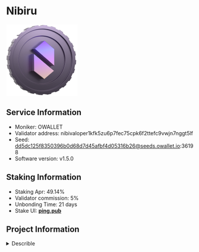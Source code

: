 # Nibiru

![logo](https://raw.githubusercontent.com/cosmostation/chainlist/master/chain/nibiru/asset/nibi.png)

## Service Information

- Moniker: OWALLET
- Validator address: nibivaloper1kfk5zu6p7fec75cpk6f2ttefc9vwjn7nggt5lf
- Seed: dd5dc125f8350396b0d68d7d45afbf4d05316b26@seeds.owallet.io:36198
- Software version: v1.5.0

## Staking Information

- Staking Apr: 49.14%
- Validator commission: 5%
- Unbonding Time: 21 days
- Stake UI: [**ping.pub**](https://ping.pub/nibiru/staking/nibivaloper1kfk5zu6p7fec75cpk6f2ttefc9vwjn7nggt5lf)

## Project Information

<details>
    <summary>Describle</summary>
Nibiru is a decentralized finance (DeFi) platform and blockchain network built to offer a comprehensive suite of financial services, with a particular focus on derivatives trading, lending, and spot trading. It is designed to operate in a fully decentralized manner, leveraging blockchain technology to provide trustless, transparent, and secure financial products. Nibiru also focuses on cross-chain compatibility, allowing it to interact with different blockchain ecosystems, offering users access to a wide range of assets and markets.

### Key Features of Nibiru Network:

1. **Decentralized Derivatives Trading**:
   - Nibiru provides a platform for decentralized derivatives trading, allowing users to trade contracts such as perpetual swaps and futures.
   - These derivatives allow traders to speculate on the price of various assets (including cryptocurrencies, commodities, and more) with leverage, all within a decentralized and permissionless environment.
   - Nibiru uses smart contracts to facilitate these trades, ensuring transparency and eliminating the need for intermediaries.

2. **Cross-Chain Compatibility**:
   - Nibiru is built with cross-chain interoperability in mind, allowing users to trade and interact with assets from different blockchains.
   - Through the use of **Inter-Blockchain Communication (IBC)**, the platform can facilitate asset transfers and transactions between chains within the **Cosmos** ecosystem and beyond.
   - This makes Nibiru a multi-chain DeFi platform, enhancing liquidity and expanding the number of available assets for trading and other financial services.

3. **Lending and Borrowing**:
   - In addition to derivatives trading, Nibiru supports decentralized lending and borrowing markets.
   - Users can lend their assets to earn interest or borrow assets by using their holdings as collateral, providing greater flexibility and liquidity management options for participants in the ecosystem.
   - The lending and borrowing markets are powered by smart contracts, ensuring transparency and eliminating the need for centralized control.

4. **Spot Trading**:
   - Nibiru offers traditional spot trading for users who prefer to trade assets directly.
   - Unlike derivatives trading, spot trading involves buying and selling assets (cryptocurrencies, tokens, etc.) directly on the platform, without leverage or complex contracts.

5. **Perpetual Swaps**:
   - One of Nibiru’s flagship products is **perpetual swaps**, which are a type of derivative similar to futures contracts but without an expiration date.
   - Perpetual swaps allow traders to speculate on asset prices with leverage, and the Nibiru platform provides a decentralized mechanism for trading these swaps.

6. **Decentralized Governance**:
   - Nibiru operates with a decentralized governance system, where users can participate in the decision-making process by voting on protocol changes, upgrades, and key parameters.
   - The governance model is powered by the native token, enabling token holders to influence the development and direction of the platform.
   - Governance proposals can include updates to trading fees, new asset listings, protocol upgrades, or changes to the rewards structure.

7. **Nibiru Token (NIBI)**:
   - The native token of the Nibiru platform, **NIBI**, serves several purposes within the ecosystem.
   - **NIBI** is used for governance, where holders can vote on proposals that shape the future of the protocol.
   - It is also used for staking, incentivizing validators to secure the network, and for paying transaction fees within the platform.
   - **NIBI** is distributed as rewards to users who participate in staking, liquidity provision, and other activities that help maintain the protocol.

8. **Staking and Validator Mechanism**:
   - Nibiru uses a **Proof-of-Stake (PoS)** consensus mechanism, where validators secure the network by validating transactions and producing blocks.
   - Validators are required to stake **NIBI** tokens, and they are incentivized through rewards generated by transaction fees and network activities.
   - Regular users can delegate their **NIBI** tokens to validators to earn staking rewards, while contributing to the security of the network.

9. **Transparency and Trustlessness**:
   - As a fully decentralized platform, Nibiru ensures that all operations are conducted via smart contracts, meaning that users do not need to trust any centralized entity to manage their funds or trades.
   - This transparency is a cornerstone of the platform, allowing participants to verify the integrity of the system in real time.

10. **High Performance and Scalability**:
    - Nibiru is designed to handle high volumes of transactions, making it suitable for a wide range of financial products, including those with high trading activity, such as derivatives.
    - The platform leverages the **Cosmos SDK** and **Tendermint BFT consensus** for fast and secure transaction processing, ensuring scalability and efficiency even as the network grows.

11. **Liquidity and Market Making**:
    - To ensure sufficient liquidity for its trading products, Nibiru incentivizes market makers to provide liquidity across different markets, including derivatives, lending, and spot markets.
    - This liquidity is crucial for minimizing slippage and ensuring that users can trade efficiently, even during periods of high market activity.

12. **Security and Audits**:
    - Nibiru places a strong emphasis on security, with its smart contracts regularly audited by leading blockchain security firms to prevent vulnerabilities and ensure the safety of user funds.
    - The network's PoS mechanism also adds an additional layer of security by making validators financially accountable for their actions.

### Use Cases of Nibiru Network:

- **Traders**: Users who want to trade cryptocurrencies and other assets can utilize Nibiru’s decentralized derivatives and spot markets for speculation, hedging, and portfolio management.
- **Lenders and Borrowers**: Participants can lend or borrow assets within the Nibiru ecosystem, leveraging decentralized money markets to earn interest or access liquidity without selling their holdings.
- **DeFi Developers**: Developers can build on the Nibiru platform, creating new financial products or dApps that leverage Nibiru’s liquidity, governance, and staking models.
- **Cross-Chain Interactions**: Users and developers can leverage Nibiru’s cross-chain capabilities to access assets from multiple blockchain ecosystems, offering flexibility and expanding the utility of the platform.

### Summary:
Nibiru is a decentralized finance (DeFi) platform offering advanced financial products, including derivatives (like perpetual swaps), spot trading, and decentralized lending. Built on the Cosmos SDK, Nibiru focuses on cross-chain compatibility through the IBC protocol, allowing users to interact with multiple blockchain ecosystems. The platform is fully decentralized, with a focus on governance, transparency, and scalability, while its native token, **NIBI**, powers staking, governance, and transaction activities. Through its comprehensive suite of DeFi services, Nibiru aims to provide a decentralized alternative to traditional financial products in a secure and trustless environment.
</details>
